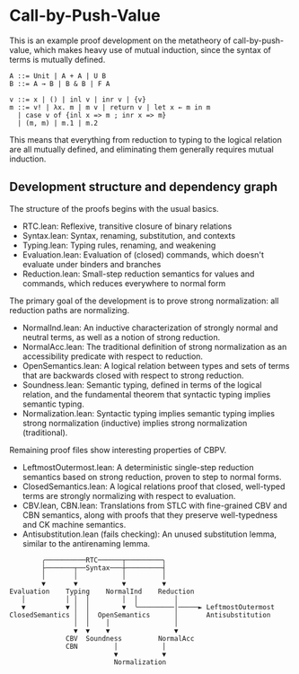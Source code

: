 # Call-by-Push-Value

This is an example proof development on the metatheory of call-by-push-value,
which makes heavy use of mutual induction,
since the syntax of terms is mutually defined.

```
A ::= Unit | A + A | U B
B ::= A → B | B & B | F A

v ::= x | () | inl v | inr v | {v}
m ::= v! | λx. m | m v | return v | let x ← m in m
  | case v of {inl x => m ; inr x => m}
  | (m, m) | m.1 | m.2
```

This means that everything from reduction to typing to the logical relation
are all mutually defined, and eliminating them generally requires mutual induction.

## Development structure and dependency graph

The structure of the proofs begins with the usual basics.

* RTC.lean: Reflexive, transitive closure of binary relations
* Syntax.lean: Syntax, renaming, substitution, and contexts
* Typing.lean: Typing rules, renaming, and weakening
* Evaluation.lean: Evaluation of (closed) commands,
  which doesn't evaluate under binders and branches
* Reduction.lean: Small-step reduction semantics for values and commands,
  which reduces everywhere to normal form

The primary goal of the development is to prove strong normalization:
all reduction paths are normalizing.

* NormalInd.lean: An inductive characterization of strongly normal and neutral terms,
  as well as a notion of strong reduction.
* NormalAcc.lean: The traditional definition of strong normalization
  as an accessibility predicate with respect to reduction.
* OpenSemantics.lean: A logical relation between types and sets of terms
  that are backwards closed with respect to strong reduction.
* Soundness.lean: Semantic typing, defined in terms of the logical relation,
  and the fundamental theorem that syntactic typing implies semantic typing.
* Normalization.lean: Syntactic typing implies semantic typing
  implies strong normalization (inductive)
  implies strong normalization (traditional).

Remaining proof files show interesting properties of CBPV.

* LeftmostOutermost.lean: A deterministic single-step reduction semantics
  based on strong reduction, proven to step to normal forms.
* ClosedSemantics.lean: A logical relations proof that closed, well-typed terms
  are strongly normalizing with respect to evaluation.
* CBV.lean, CBN.lean: Translations from STLC with fine-grained CBV and CBN semantics,
  along with proofs that they preserve well-typedness and CK machine semantics.
* Antisubstitution.lean (fails checking): An unused substitution lemma,
  similar to the antirenaming lemma.

```
        ╭──────────RTC──────┬─────────╮
        ├───────┬──Syntax───┼─────────┤
        │       │           │         │
        ▼       ▼           ▼         ▼
Evaluation    Typing    NormalInd    Reduction
   │          │ │  │        │  │         │    
   ▼          ▼ │  │        ▼  ╰─────────│─────► LeftmostOutermost
ClosedSemantics │  │  OpenSemantics      │       Antisubstitution
                │  │    │                │
                ▼  ▼    ▼                ▼
              CBV  Soundness         NormalAcc
              CBN         │           │
                          ▼           ▼
                          Normalization
```